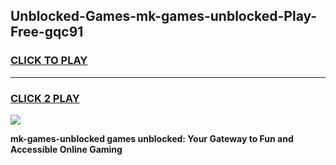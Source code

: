 
## Unblocked-Games-mk-games-unblocked-Play-Free-gqc91
<h3>
<a href="https://premium76.site?title=mk-games-unblocked&ref=20A">CLICK TO PLAY</a></h3>
<hr>

<h3>
<a href="https://premium76.site?title=mk-games-unblocked&ref=20A">CLICK 2 PLAY</a>
  
</h3>

<a href="https://premium76.site?title=mk-games-unblocked&ref=20A"><img src="https://clearcache.store/games.png"></a>


**mk-games-unblocked games unblocked: Your Gateway to Fun and Accessible Online Gaming**
